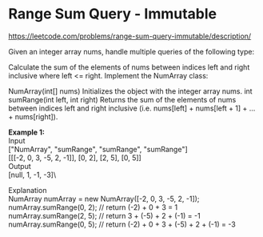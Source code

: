 # Range Sum Query - Immutable
https://leetcode.com/problems/range-sum-query-immutable/description/

Given an integer array nums, handle multiple queries of the following type:

Calculate the sum of the elements of nums between indices left and right inclusive where left <= right.
Implement the NumArray class:

NumArray(int[] nums) Initializes the object with the integer array nums.
int sumRange(int left, int right) Returns the sum of the elements of nums between indices left and right inclusive (i.e. nums[left] + nums[left + 1] + ... + nums[right]).
 
<b>Example 1:</b>\
Input\
["NumArray", "sumRange", "sumRange", "sumRange"]\
[[[-2, 0, 3, -5, 2, -1]], [0, 2], [2, 5], [0, 5]]\
Output\
[null, 1, -1, -3]\

Explanation\
NumArray numArray = new NumArray([-2, 0, 3, -5, 2, -1]);\
numArray.sumRange(0, 2); // return (-2) + 0 + 3 = 1\
numArray.sumRange(2, 5); // return 3 + (-5) + 2 + (-1) = -1\
numArray.sumRange(0, 5); // return (-2) + 0 + 3 + (-5) + 2 + (-1) = -3